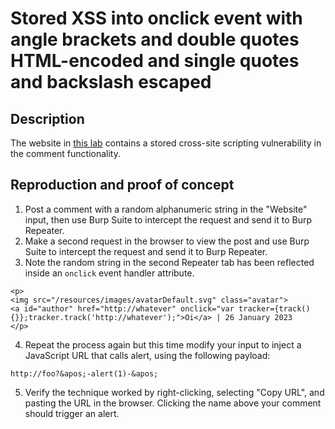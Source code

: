 # Stored XSS into onclick event with angle brackets and double quotes HTML-encoded and single quotes and backslash escaped

## Description

The website in [this lab](https://portswigger.net/web-security/cross-site-scripting/contexts/lab-onclick-event-angle-brackets-double-quotes-html-encoded-single-quotes-backslash-escaped) contains a stored cross-site scripting vulnerability in the comment functionality. 

## Reproduction and proof of concept

1. Post a comment with a random alphanumeric string in the "Website" input, then use Burp Suite to intercept the request and send it to Burp Repeater.
2. Make a second request in the browser to view the post and use Burp Suite to intercept the request and send it to Burp Repeater.
3. Note the random string in the second Repeater tab has been reflected inside an `onclick` event handler attribute.

```text
<p>
<img src="/resources/images/avatarDefault.svg" class="avatar">                            <a id="author" href="http://whatever" onclick="var tracker={track(){}};tracker.track('http://whatever');">Oi</a> | 26 January 2023
</p>
```

4. Repeat the process again but this time modify your input to inject a JavaScript URL that calls alert, using the following payload:

```text
http://foo?&apos;-alert(1)-&apos;
```

5. Verify the technique worked by right-clicking, selecting "Copy URL", and pasting the URL in the browser. Clicking the name above your comment should trigger an alert.
